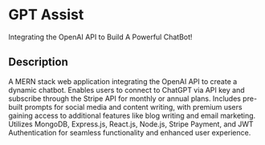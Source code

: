 # GPT Assist
Integrating the OpenAI API to Build A Powerful ChatBot!

## Description
A MERN stack web application integrating the OpenAI API to create a dynamic chatbot. Enables users to connect to ChatGPT via API key and subscribe through the Stripe API for monthly or annual plans. Includes pre-built prompts for social media and content writing, with premium users gaining access to additional features like blog writing and email marketing. Utilizes MongoDB, Express.js, React.js, Node.js, Stripe Payment, and JWT Authentication for seamless functionality and enhanced user experience.
